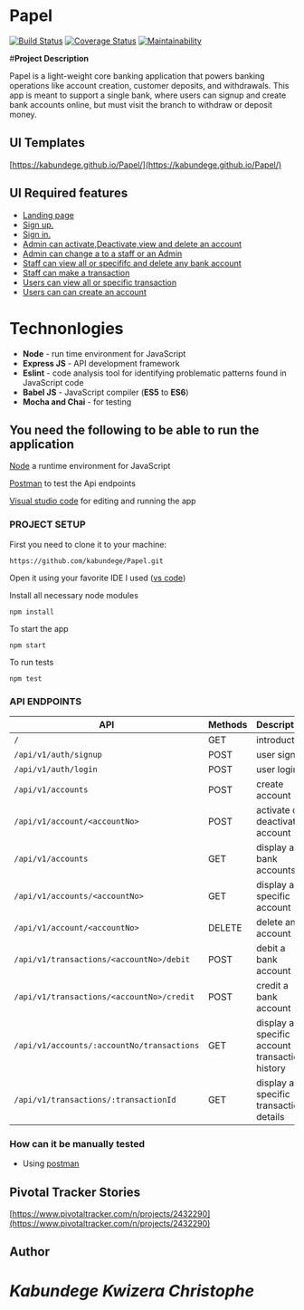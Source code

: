 # **Papel**
[![Build Status](https://travis-ci.org/kabundege/Papel.svg?branch=develop)](https://travis-ci.org/kabundege/Papel) [![Coverage Status](https://coveralls.io/repos/github/kabundege/Papel/badge.svg?branch=develop)](https://coveralls.io/github/kabundege/Papel?branch=develop) [![Maintainability](https://api.codeclimate.com/v1/badges/a7e35ba5f19cad3dca80/maintainability)](https://codeclimate.com/github/kabundege/Papel/maintainability)

#**Project Description**

Papel is a light-weight core banking application that powers banking operations like account
creation, customer deposits, and withdrawals. This app is meant to support a single bank, where
users can signup and create bank accounts online, but must visit the branch to withdraw or
deposit money.

## **UI Templates**

[https://kabundege.github.io/Papel/](https://kabundege.github.io/Papel/)


## **UI Required features**

- [Landing page](https://kabundege.github.io/Papel/)
- [Sign up.](https://kabundege.github.io/Papel/UI/html/signup.html)
- [Sign in.](https://kabundege.github.io/Papel/)
- [Admin can activate,Deactivate,view and delete an account](https://kabundege.github.io/Papel/UI/html/admin.html)
- [Admin can change a to a staff or an Admin](https://kabundege.github.io/Papel/UI/html/upgrade.html)
- [Staff can view  all or specififc and delete any bank account](https://kabundege.github.io/Papel/UI/html/staff.html)
- [Staff can make a transaction ](https://kabundege.github.io/Papel/UI/html/transactions.html)
- [Users can view all or specific transaction](https://kabundege.github.io/Papel/UI/html/dashboard.html)
- [Users can can create an account](https://kabundege.github.io/Papel/UI/html/createAcc.html)


# **Technonlogies**

- **Node** - run time environment for JavaScript
- **Express JS** - API development framework
- **Eslint** - code analysis tool for identifying problematic patterns found in JavaScript code
- **Babel JS** - JavaScript compiler (**ES5** to **ES6**)
- **Mocha and Chai** - for testing

## **You need the following to be able to run the application**

[Node](https://nodejs.org/en/download/) a runtime environment for JavaScript

[Postman](https://www.getpostman.com/downloads/) to test the Api endpoints

[Visual studio code](https://code.visualstudio.com/download) for editing and running the app

### PROJECT SETUP
First you need to clone it to your machine:
```
https://github.com/kabundege/Papel.git
```
Open it using your favorite IDE
I used ([vs code](https://code.visualstudio.com/download))

Install all necessary node modules
```
npm install
```
To start the app
```
npm start
```
To run tests
```
npm test
```

### API ENDPOINTS
| API | Methods  | Description  |
| ------- | --- | --- |
`/` | GET | introduction |
| `/api/v1/auth/signup` | POST | user signup |
| `/api/v1/auth/login` | POST | user login |
| `/api/v1/accounts` | POST | create account |
| `/api/v1/account/<accountNo>` | POST | activate or deactivate account |
| `/api/v1/accounts` | GET | display all bank accounts |
| `/api/v1/accounts/<accountNo>` | GET | display a specific account |
| `/api/v1/account/<accountNo>` | DELETE | delete an account |
| `/api/v1/transactions/<accountNo>/debit` | POST | debit a bank account |
| `/api/v1/transactions/<accountNo>/credit` | POST | credit a bank account |
| `/api/v1/accounts/:accountNo/transactions` | GET | display a specific account transaction history |
| `/api/v1/transactions/:transactionId` | GET | display a specific transaction details |


### How can it be manually tested
- Using [postman](https://www.getpostman.com/downloads/)

## **Pivotal Tracker Stories**

[https://www.pivotaltracker.com/n/projects/2432290](https://www.pivotaltracker.com/n/projects/2432290)

## **Author**
# *Kabundege Kwizera Christophe*
